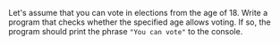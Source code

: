 Let's assume that you can vote in elections from the age of 18.
Write a program that checks whether the specified age allows voting.
If so, the program should print the phrase `"You can vote"` to the console.